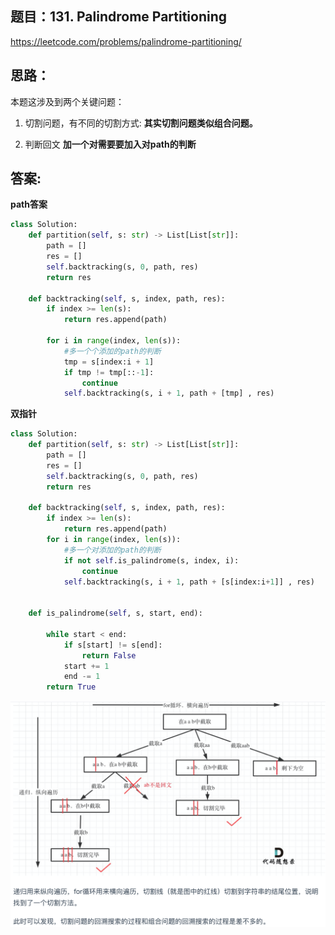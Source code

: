 ## 题目：131. Palindrome Partitioning

https://leetcode.com/problems/palindrome-partitioning/

## 思路：

本题这涉及到两个关键问题：

1. 切割问题，有不同的切割方式: **其实切割问题类似组合问题。**

3. 判断回文 **加一个对需要要加入对path的判断**


## 答案:
**path答案**
```python
class Solution:
    def partition(self, s: str) -> List[List[str]]:
        path = []
        res = []
        self.backtracking(s, 0, path, res)
        return res
        
    def backtracking(self, s, index, path, res):
        if index >= len(s):
            return res.append(path)

        for i in range(index, len(s)):
            #多一个个添加的path的判断
            tmp = s[index:i + 1]
            if tmp != tmp[::-1]:
                continue
            self.backtracking(s, i + 1, path + [tmp] , res)
```
**双指针**
```python
class Solution:
    def partition(self, s: str) -> List[List[str]]:
        path = []
        res = []
        self.backtracking(s, 0, path, res)
        return res
        
    def backtracking(self, s, index, path, res):
        if index >= len(s):
            return res.append(path)
        for i in range(index, len(s)):
            #多一个对添加的path的判断
            if not self.is_palindrome(s, index, i):
                continue
            self.backtracking(s, i + 1, path + [s[index:i+1]] , res)
            

    def is_palindrome(self, s, start, end):
        
        while start < end:
            if s[start] != s[end]:
                return False
            start += 1
            end -= 1
        return True
```         
![a](https://github.com/SSRRBB/Leetcode/blob/main/Images/406.png)
